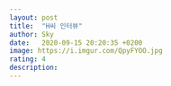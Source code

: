 ```yaml
---
layout: post
title:  "H씨 인터뷰"
author: Sky
date:   2020-09-15 20:20:35 +0200
image: https://i.imgur.com/QpyFYOO.jpg
rating: 4
description: 
---
```

